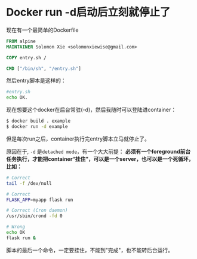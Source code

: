 # Docker run -d启动后立刻就停止了

现在有一个最简单的Dockerfile
```dockerfile
FROM alpine
MAINTAINER Solomon Xie <solomonxiewise@gmail.com>

COPY entry.sh /

CMD ["/bin/sh", "/entry.sh"]
```

然后entry脚本是这样的：
```sh
#entry.sh
echo OK.
```

现在想要这个docker在后台常驻(-d)，然后我随时可以登陆进container：
```sh
$ docker build . example
$ docker run -d example
```

但是每次run之后，container执行完entry脚本立马就停止了。

原因在于, `-d` 是`detached mode`，有一个大大前提：
**必须有一个foreground前台任务执行，才能把container“挂住”，可以是一个server，也可以是一个死循环，比如：**
```sh
# Correct
tail -f /dev/null

# Correct
FLASK_APP=myapp flask run

# Correct (Cron daemon)
/usr/sbin/crond -fd 0

# Wrong
echo OK
flask run &
```
 脚本的最后一个命令，一定要挂住，不能到"完成"，也不能转后台运行。
